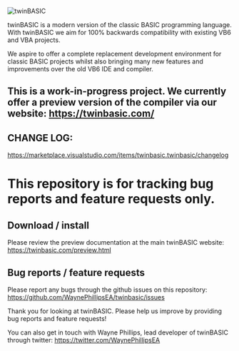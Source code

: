 
![twinBASIC](https://twinbasic.com/images/twinBASIClogo1.png)

twinBASIC is a modern version of the classic BASIC programming language.  With twinBASIC we aim for 100% backwards compatibility with existing VB6 and VBA projects.

We aspire to offer a complete replacement development environment for classic BASIC projects whilst also bringing many new features and improvements over the old VB6 IDE and compiler.

## This is a work-in-progress project.  We currently offer a preview version of the compiler via our website:      https://twinbasic.com/

## CHANGE LOG:
https://marketplace.visualstudio.com/items/twinbasic.twinbasic/changelog

# This repository is for tracking bug reports and feature requests only.

## Download / install
Please review the preview documentation at the main twinBASIC website:
https://twinbasic.com/preview.html

## Bug reports / feature requests
Please report any bugs through the github issues on this repository:
https://github.com/WaynePhillipsEA/twinbasic/issues


Thank you for looking at twinBASIC.  Please help us improve by providing bug reports and feature requests!

You can also get in touch with Wayne Phillips, lead developer of twinBASIC through twitter:
https://twitter.com/WaynePhillipsEA

